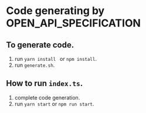 # Code generating by OPEN_API_SPECIFICATION

## To generate code.

1. run `yarn install ` or `npm install`.
2. run `generate.sh`.

## How to run `index.ts`.

1. complete code generation.
2. run `yarn start` or `npm run start`.